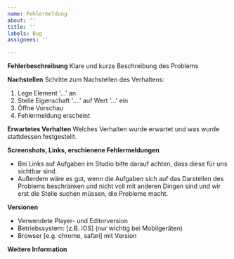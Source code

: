 ```yaml
---
name: Fehlermeldung
about: ''
title: ''
labels: Bug
assignees: ''

---
```


**Fehlerbeschreibung**
Klare und kurze Beschreibung des Problems

**Nachstellen**
Schritte zum Nachstellen des Verhaltens:
1. Lege Element '...' an
2. Stelle Eigenschaft '....' auf Wert '...' ein
3. Öffne Vorschau
4. Fehlermeldung erscheint

**Erwartetes Verhalten**
Welches Verhalten wurde erwartet und was wurde stattdessen festgestellt.

**Screenshots, Links, erschienene Fehlermeldungen**
- Bei Links auf Aufgaben im Studio bitte darauf achten, dass diese für uns sichtbar sind.
- Außerdem wäre es gut, wenn die Aufgaben sich auf das Darstellen des Problems beschränken und nicht voll mit anderen Dingen sind und wir erst die Stelle suchen müssen, die Probleme macht.

**Versionen**
- Verwendete Player-  und Editorversion
- Betriebssystem: [z.B. iOS] (nur wichtig bei Mobilgeräten)
- Browser [e.g. chrome, safari] mit Version

**Weitere Information**
